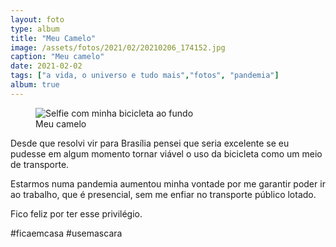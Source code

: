 ```yaml
---
layout: foto
type: album
title: "Meu Camelo"
image: /assets/fotos/2021/02/20210206_174152.jpg
caption: "Meu camelo"
date: 2021-02-02
tags: ["a vida, o universo e tudo mais","fotos", "pandemia"]
album: true
---
```

<figure class="foto-post">
            <img src="{{ site.baseurl }}/assets/fotos/2021/02/20210206_174152.jpg" alt="Selfie com minha bicicleta ao fundo" title="Eu e minha bicicleta">
            <figcaption>Meu camelo</figcaption>
</figure>
Desde que resolvi vir para Brasília pensei que seria excelente se eu pudesse em algum momento tornar viável o uso da bicicleta como um meio de transporte.  

Estarmos numa pandemia aumentou minha vontade por me garantir poder ir ao trabalho, que é presencial, sem me enfiar no transporte público lotado.  

Fico feliz por ter esse privilégio.  

#ficaemcasa #usemascara